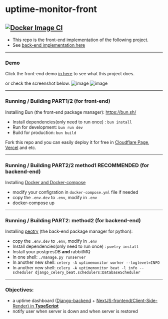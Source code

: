 # uptime-monitor-front
[![Docker Image CI](https://github.com/AnsonDev42/uptime-monitor/actions/workflows/docker-image.yml/badge.svg)](https://github.com/AnsonDev42/uptime-monitor/actions/workflows/docker-image.yml)
---
- This repo is the front-end implementation of the following project. 
- See [back-end implementation here](https://github.com/AnsonDev42/uptime-monitor)
---

###  Demo
Click the front-end demo [in here](https://uptime-monitor-front.pages.dev) to see what this project does.

or check the screenshot below.
![image](https://github.com/AnsonDev42/uptime-monitor-front/assets/58594437/9a119264-49b8-4f08-9810-6198456b27ad)
![image](https://github.com/AnsonDev42/uptime-monitor-front/assets/58594437/308529f3-e8f4-4f96-85e6-f845e572c603)



---

### Running / Building PART1/2 (for front-end)
Installing Bun (the front-end package manager): https://bun.sh/
- Install dependencies(only need to run once) : `bun install`
- Run for development: `bun run dev`
- Build for production: `bun build`

Fork this repo and you can easily deploy it for free in [Cloudflare Page](https://pages.cloudflare.com/), [Vercel](https://vercel.com/) and etc.

---

### Running / Building PART2/2 method1 **RECOMMENDED** (for backend-end)

Installing [Docker and Docker-compose](https://docs.docker.com/compose/install/)
- modify your configration in `docker-compose.yml` file if needed
- copy the `.env.dev` to `.env`, modify in `.env`
- docker-compose up

---

### Running / Building PART2: method2 (for backend-end)
Installing [peotry](https://python-poetry.org/) (the back-end package manager for python):
- copy the `.env.dev` to `.env`, modify in `.env`
- Install dependencies(only need to run once) : `poetry install`
- Install your postgresDB **and** rabbitMQ
- In one shell: `./manage.py runserver`
- In another new shell: `celery -A uptimemonitor worker --loglevel=INFO`
- In another new shell: `celery -A uptimemonitor beat -l info --scheduler django_celery_beat.schedulers:DatabaseScheduler`
  



---

### Objectives:
- a uptime dashboard ([Django-backend](https://github.com/AnsonDev42/uptime-monitor) + [NextJS-frontend(Client-Side-Render) in **TypeScript**](https://github.com/AnsonDev42/uptime-monitor-front)
- notify user when server is down and when server is restored
